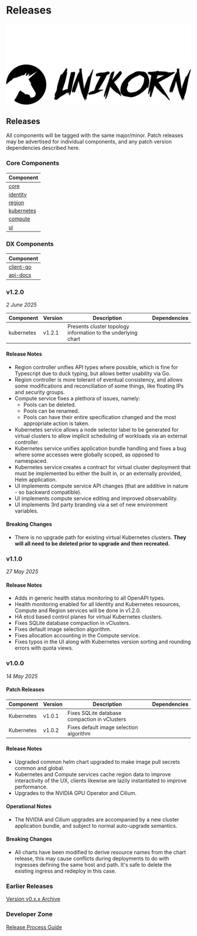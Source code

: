 # Releases

![Unikorn Logo](https://raw.githubusercontent.com/unikorn-cloud/assets/main/images/logos/light-on-dark/logo.svg#gh-dark-mode-only)
![Unikorn Logo](https://raw.githubusercontent.com/unikorn-cloud/assets/main/images/logos/dark-on-light/logo.svg#gh-light-mode-only)

## Releases

All components will be tagged with the same major/minor.
Patch releases may be advertised for individual components, and any patch version dependencies described here.

### Core Components

| Component |
| --- |
| [core](https://github.com/unikorn-cloud/core) |
| [identity](https://github.com/unikorn-cloud/identity) |
| [region](https://github.com/unikorn-cloud/region) |
| [kubernetes](https://github.com/unikorn-cloud/kubernetes) |
| [compute](https://github.com/unikorn-cloud/compute) |
| [ui](https://github.com/unikorn-cloud/ui) |

### DX Components

| Component |
| --- |
| [client-go](https://github.com/unikorn-cloud/client-go) |
| [api-docs](https://github.com/nscaledev/uni-api-docs) |

### v1.2.0

_2 June 2025_

| Component | Version | Description | Dependencies |
| --- | --- | --- | --- |
| kubernetes | v1.2.1 | Presents cluster topology information to the underlying chart | |

#### Release Notes

* Region controller unifies API types where possible, which is fine for Typescript due to duck typing, but allows better usability via Go.
* Region controller is more tolerant of eventual consistency, and allows some modifications and reconciliation of some things, like floating IPs and security groups.
* Compute service fixes a plethora of issues, namely:
  * Pools can be deleted.
  * Pools can be renamed.
  * Pools can have their entire specification changed and the most appropriate action is taken.
* Kubernetes service allows a node selector label to be generated for virtual clusters to allow implicit scheduling of workloads via an external controller.
* Kubernetes service unifies application bundle handling and fixes a bug where some accesses were globally scoped, as opposed to namespaced.
* Kubernetes service creates a contract for virtual cluster deployment that must be implemented bu either the built in, or an externally provided, Helm application.
* UI implements compute service API changes (that are additive in nature - so backward compatible).
* UI implements compute service editing and improved observability.
* UI implements 3rd party branding via a set of new environment variables.

#### Breaking Changes

* There is no upgrade path for existing virtual Kubernetes clusters.
  **They will all need to be deleted prior to upgrade and then recreated.**

### v1.1.0

_27 May 2025_

#### Release Notes

* Adds in generic health status monitoring to all OpenAPI types.
* Health monitoring enabled for all Identity and Kubernetes resources, Compute and Region services will be done in v1.2.0.
* HA etcd based control planes for virtual Kubernetes clusters.
* Fixes SQLite database compaction in vClusters.
* Fixes default image selection algorithm.
* Fixes allocation accounting in the Compute service.
* Fixes typos in the UI along with Kubernetes version sorting and rounding errors with quota views.

### v1.0.0

_14 May 2025_

#### Patch Releases

| Component | Version | Description | Dependencies |
| --- | --- | --- | --- |
| Kubernetes | v1.0.1 | Fixes SQLite database compaction in vClusters | |
| Kubernetes | v1.0.2 | Fixes default image selection algorithm | |

#### Release Notes

* Upgraded common helm chart upgraded to make image pull secrets common and global.
* Kubernetes and Compute services cache region data to improve interactivity of the UX, clients likewise are lazily instantiated to improve performance.
* Upgrades to the NVIDIA GPU Operator and Cilium.

#### Operational Notes

* The NVIDIA and Cilium upgrades are accompanied by a new cluster application bundle, and subject to normal auto-upgrade semantics.

#### Breaking Changes

* All charts have been modified to derive resource names from the chart release, this may cause conflicts during deployments to do with ingresses defining the same host and path.
  It's safe to delete the existing ingress and redeploy in this case.

### Earlier Releases

[Version v0.x.x Archive](./README-v0.md)

### Developer Zone

[Release Process Guide](./README.developer.md)
